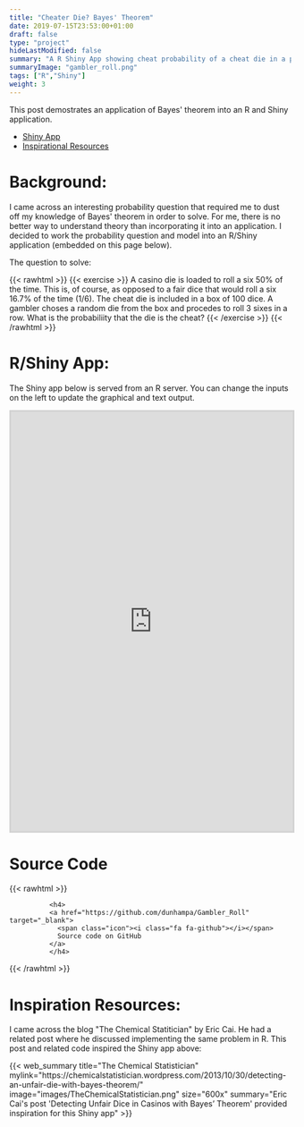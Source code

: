 ```yaml
---
title: "Cheater Die? Bayes' Theorem"
date: 2019-07-15T23:53:00+01:00
draft: false
type: "project"
hideLastModified: false
summary: "A R Shiny App showing cheat probability of a cheat die in a population. Is a simple demo of Bayes' theorem"
summaryImage: "gambler_roll.png"
tags: ["R","Shiny"]
weight: 3
---
```


This post demostrates an application of Bayes' theorem into an R and Shiny application.

- [Shiny App](#ShinyApp)
- [Inspirational Resources](#Resource)


# Background:

I came across an interesting probability question that required me to dust off my knowledge of Bayes' theorem in order to solve. For me, there is no better way to understand theory than incorporating it into an application. I decided to work the probability question and model into an R/Shiny application (embedded on this page below). 

The question to solve: 

{{< rawhtml >}}
{{< exercise >}}
A casino die is loaded to roll a six 50% of the time. This is, of course, as opposed to a fair dice that would roll a six 16.7% of the time (1/6).  The cheat die is included in a box of 100 dice.  A gambler choses a random die from the box and procedes to roll 3 sixes in a row.  What is the probabiliity that the die is the cheat? 
{{< /exercise >}}
{{< /rawhtml >}}


<!--https://collaboration133.com/how-to-scale-iframe-content-in-ie-chrome-firefox-and-safari/2717/-->

<a id="ShinyApp"></a>
# R/Shiny App:

The Shiny app below is served from an R server. You can change the inputs on the left to update the graphical and text output. 


<style>

#scaled-frame { width: 100%; height: 750px; border: 5px; }
#scaled-frame {
    zoom: 1;
    -moz-transform: scale(1);
    -moz-transform-origin: 0 0;
    -o-transform: scale(1);
    -o-transform-origin: 0 0;
    -webkit-transform: scale(1);
    -webkit-transform-origin: 0 0;
    border: 5px;
    overflow: scroll;
}

@media screen and (-webkit-min-device-pixel-ratio:0) {
 #scaled-frame  { zoom: 1;  }
}
</style>

<iframe id="scaled-frame" src="https://apps.petedunham.com/shiny/Gambler_Roll/" style="border:3px solid lightgrey;" height=100%></iframe>



# Source Code

{{< rawhtml >}}
            
              <h4>
              <a href="https://github.com/dunhampa/Gambler_Roll" target="_blank">
                <span class="icon"><i class="fa fa-github"></i></span>
                Source code on GitHub
              </a>
              </h4>
         

{{< /rawhtml >}}



<a id="Resource"></a>
# Inspiration Resources:

I came across the blog "The Chemical Statitician" by Eric Cai. He had a related post where he discussed implementing the same problem in R.  This post and related code inspired the Shiny app above:

<div class="column is-4">{{< web_summary title="The Chemical Statistician" mylink="https://chemicalstatistician.wordpress.com/2013/10/30/detecting-an-unfair-die-with-bayes-theorem/" image="images/TheChemicalStatistician.png" size="600x" summary="Eric Cai's post 'Detecting Unfair Dice in Casinos with Bayes’ Theorem' provided inspiration for this Shiny app" >}} </div>




